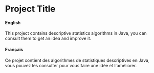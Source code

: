# Project Title

#### English
This project contains descriptive statistics algorithms in Java, you can consult them to get an idea and improve it.

#### Français
Ce projet contient des algorithmes de statistiques descriptives en Java, vous pouvez les consulter pour vous faire une idée et l'améliorer.
